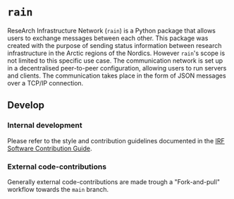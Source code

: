 # `rain`

ReseArch Infrastructure Network (`rain`) is a Python package that allows users to exchange messages between each other. This package was created with the purpose of sending status information between research infrastructure in the Arctic regions of the Nordics. However `rain`'s scope is not limited to this specific use case.
The communication network is set up in a decentralised peer-to-peer configuration, allowing users to run servers and clients. The communication takes place in the form of JSON messages over a TCP/IP connection.

## Develop

### Internal development

Please refer to the style and contribution guidelines documented in the
[IRF Software Contribution Guide](https://danielk.developer.irf.se/software_contribution_guide/).

### External code-contributions

Generally external code-contributions are made trough a "Fork-and-pull"
workflow towards the `main` branch.
